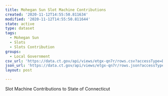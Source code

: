 ```yaml
---
title: Mohegan Sun Slot Machine Contributions
created: '2020-11-12T14:55:50.811634'
modified: '2020-11-12T14:55:50.811644'
state: active
type: dataset
tags:
  - Mohegan Sun
  - Slots
  - Slots Contribution
groups:
  - Local Government
csv_url: 'https://data.ct.gov/api/views/etgx-qn7r/rows.csv?accessType=DOWNLOAD'
json_url: 'https://data.ct.gov/api/views/etgx-qn7r/rows.json?accessType=DOWNLOAD'
layout: post

---
```

Slot Machine Contributions to State of Connecticut
